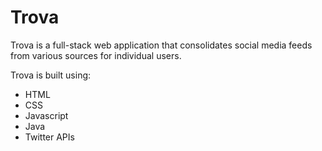 # Trova

Trova is a full-stack web application that consolidates social media feeds from various sources for individual users.

Trova is built using:
- HTML
- CSS
- Javascript
- Java
- Twitter APIs

